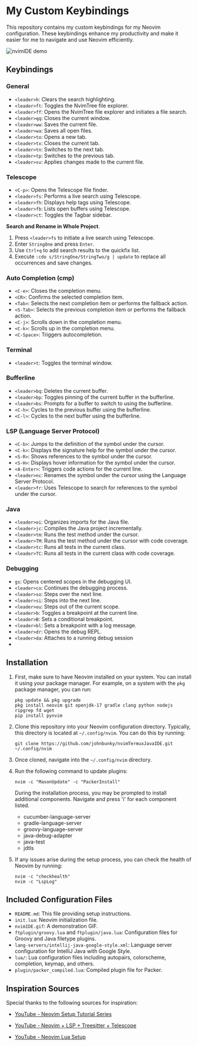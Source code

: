 # My Custom Keybindings

This repository contains my custom keybindings for my Neovim configuration. These keybindings enhance my productivity and make it easier for me to navigate and use Neovim efficiently.

![nvimIDE demo](./nvimIDE.gif)

## Keybindings

### General

- `<leader>h`: Clears the search highlighting.
- `<leader>ft`: Toggles the NvimTree file explorer.
- `<leader>ff`: Opens the NvimTree file explorer and initiates a file search.
- `<leader>qq`: Closes the current window.
- `<leader>ww`: Saves the current file.
- `<leader>wa`: Saves all open files.
- `<leader>to`: Opens a new tab.
- `<leader>tx`: Closes the current tab.
- `<leader>tn`: Switches to the next tab.
- `<leader>tp`: Switches to the previous tab.
- `<leader>sv`: Applies changes made to the current file.

### Telescope

- `<C-p>`: Opens the Telescope file finder.
- `<leader>fs`: Performs a live search using Telescope.
- `<leader>fh`: Displays help tags using Telescope.
- `<leader>fb`: Lists open buffers using Telescope.
- `<leader>ct`: Toggles the Tagbar sidebar.

**Search and Rename in Whole Project**.
  1. Press `<leader>fs` to initiate a live search using Telescope.
  2. Enter `StringOne` and press `Enter`.
  3. Use `Ctrl+q` to add search results to the quickfix list.
  4. Execute `:cdo s/StringOne/StringTwo/g | update` to replace all occurrences and save changes.

### Auto Completion (cmp)

- `<C-e>`: Closes the completion menu.
- `<CR>`: Confirms the selected completion item.
- `<Tab>`: Selects the next completion item or performs the fallback action.
- `<S-Tab>`: Selects the previous completion item or performs the fallback action.
- `<C-j>`: Scrolls down in the completion menu.
- `<C-k>`: Scrolls up in the completion menu.
- `<C-Space>`: Triggers autocompletion.

### Terminal

- `<leader>t`: Toggles the terminal window.

### Bufferline

- `<leader>bq`: Deletes the current buffer.
- `<leader>bp`: Toggles pinning of the current buffer in the bufferline.
- `<leader>bs`: Prompts for a buffer to switch to using the bufferline.
- `<C-h>`: Cycles to the previous buffer using the bufferline.
- `<C-l>`: Cycles to the next buffer using the bufferline.

### LSP (Language Server Protocol)

- `<C-b>`: Jumps to the definition of the symbol under the cursor.
- `<C-k>`: Displays the signature help for the symbol under the cursor.
- `<S-R>`: Shows references to the symbol under the cursor.
- `<S-H>`: Displays hover information for the symbol under the cursor.
- `<A-Enter>`: Triggers code actions for the current line.
- `<leader>nc`: Renames the symbol under the cursor using the Language Server Protocol.
- `<leader>fr`: Uses Telescope to search for references to the symbol under the cursor. 

### Java

- `<leader>oi`: Organizes imports for the Java file.
- `<leader>jc`: Compiles the Java project incrementally.
- `<leader>tm`: Runs the test method under the cursor.
- `<leader>TM`: Runs the test method under the cursor with code coverage.
- `<leader>tc`: Runs all tests in the current class.
- `<leader>TC`: Runs all tests in the current class with code coverage.

### Debugging

- `gs`: Opens centered scopes in the debugging UI.
- `<leader>co`: Continues the debugging process.
- `<leader>so`: Steps over the next line.
- `<leader>si`: Steps into the next line.
- `<leader>ou`: Steps out of the current scope.
- `<leader>b`: Toggles a breakpoint at the current line.
- `<leader>B`: Sets a conditional breakpoint.
- `<leader>bl`: Sets a breakpoint with a log message.
- `<leader>dr`: Opens the debug REPL.
- `<leader>da`: Attaches to a running debug session
- 
## Installation

1. First, make sure to have Neovim installed on your system. You can install it using your package manager. For example, on a system with the `pkg` package manager, you can run:

    ```
    pkg update && pkg upgrade
    pkg install neovim git openjdk-17 gradle clang python nodejs ripgrep fd wget
    pip install pynvim
    ```

2. Clone this repository into your Neovim configuration directory. Typically, this directory is located at `~/.config/nvim`. You can do this by running:

    ```
    git clone https://github.com/johnbunky/nvimTermuxJavaIDE.git ~/.config/nvim
    ```

3. Once cloned, navigate into the `~/.config/nvim` directory.

4. Run the following command to update plugins:

    ```
    nvim -c "MasonUpdate" -c "PackerInstall"
    ```

    During the installation process, you may be prompted to install additional components. Navigate and press 'i' for each component listed.

    - cucumber-language-server
    - gradle-language-server
    - groovy-language-server
    - java-debug-adapter
    - java-test
    - jdtls

5. If any issues arise during the setup process, you can check the health of Neovim by running:

    ```
    nvim -c "checkhealth"
    nvim -c "LspLog"
    ```

## Included Configuration Files

- `README.md`: This file providing setup instructions.
- `init.lua`: Neovim initialization file.
- `nvimIDE.gif`: A demonstration GIF.
- `ftplugin/groovy.lua` and `ftplugin/java.lua`: Configuration files for Groovy and Java filetype plugins.
- `lang-servers/intellij-java-google-style.xml`: Language server configuration for IntelliJ Java with Google Style.
- `lua/`: Lua configuration files including autopairs, colorscheme, completion, keymap, and others.
- `plugin/packer_compiled.lua`: Compiled plugin file for Packer.

## Inspiration Sources

Special thanks to the following sources for inspiration:

- [YouTube - Neovim Setup Tutorial Series](https://www.youtube.com/watch?v=jGAAnrOF2mQ&list=PLOb_fzsCdFtpf11TYmz0ND_fXwNtf3Lda&pp=iAQB)

- [YouTube - Neovim + LSP + Treesitter + Telescope](https://www.youtube.com/watch?v=w7i4amO_zaE&t=109s)

- [YouTube - Neovim Lua Setup](https://www.youtube.com/watch?v=vdn_pKJUda8&t=110s)
